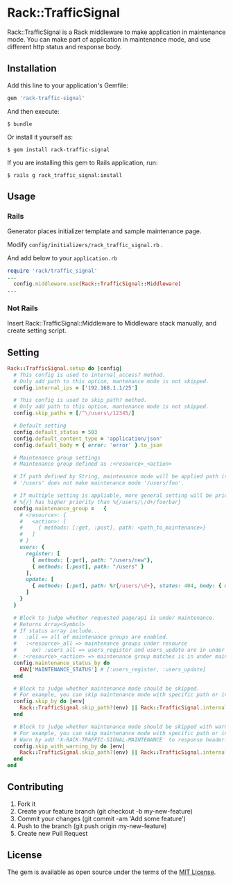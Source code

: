# Rack::TrafficSignal

Rack::TrafficSignal is a Rack middleware to make application in maintenance mode.
You can make part of application in maintenance mode, and use different http status and response body.


## Installation

Add this line to your application's Gemfile:

```ruby
gem 'rack-traffic-signal'
```

And then execute:

    $ bundle

Or install it yourself as:

    $ gem install rack-traffic-signal

If you are installing this gem to Rails application, run:

    $ rails g rack_traffic_signal:install

## Usage

### Rails

Generator places initializer template and sample maintenance page.

Modify `config/initializers/rack_traffic_signal.rb` .

And add below to your `application.rb`

```ruby:application.rb
require 'rack/traffic_signal'
...
  config.middleware.use(Rack::TrafficSignal::Middleware)
...
```

### Not Rails

Insert Rack::TrafficSignal::Middleware to Middleware stack manually, and create setting script.

## Setting

```ruby
Rack::TrafficSignal.setup do |config|
  # This config is used to internal_access? method.
  # Only add path to this option, mantenance mode is not skipped.
  config.internal_ips = ['192.168.1.1/25']

  # This config is used to skip_path? method.
  # Only add path to this option, mantenance mode is not skipped.
  config.skip_paths = [/^\/users\/12345/]

  # Default setting
  config.default_status = 503
  config.default_content_type = 'application/json'
  config.default_body = { error: 'error' }.to_json

  # Maintenance group settings
  # Maintenance group defined as :<resource>_<action>

  # If path defined by String, maintenance mode will be applied path is match rigidly.
  # '/users' does not make maintenance mode '/users/foo'.

  # If multiple setting is appliable, more general setting will be priored.
  # %{/} has higher priority than %{/users/\/d+/foo/bar}
  config.maintenance_group =   {
    # <resource>: {
    #   <action>: [
    #     { methods: [:get, :post], path: <path_to_maintenance>}
    #   ]
    # }
    users: {
      register: [
        { methods: [:get], path: "/users/new"},
        { methods: [:post], path: "/users" }
      ],
      update: [
        { methods: [:put], path: %r{/users/\d+}, status: 404, body: { meta: '404' }.to_json }
      ]
    }
  }

  # Block to judge whether requested page/api is under maintenance.
  # Returns Array<Symbol>
  # If status array include...
  #   :all => all of maintenance groups are enabled.
  #   :<resource>_all => maintenance groups under resource
  #     ex) :users_all => users_register and users_update are in under maintenance
  #  :<resource>_<action> => maintenance group matches is in under maintenance
  config.maintenance_status_by do
    ENV['MAINTENANCE_STATUS'] # [:users_register, :users_update]
  end

  # Block to judge whether maintenance mode should be skipped.
  # For example, you can skip maintenance mode with specific path or internal access.
  config.skip_by do |env|
    Rack::TrafficSignal.skip_path?(env) || Rack::TrafficSignal.internal_access?(env)
  end

  # Block to judge whether maintenance mode should be skipped with warning.
  # For example, you can skip maintenance mode with specific path or internal access.
  # Warn by add 'X-RACK-TRAFFIC-SIGNAL-MAINTENANCE' to response header.
  config.skip_with_warning_by do |env|
    Rack::TrafficSignal.skip_path?(env) || Rack::TrafficSignal.internal_access?(env)
  end
end
```

## Contributing

1. Fork it
1. Create your feature branch (git checkout -b my-new-feature)
1. Commit your changes (git commit -am 'Add some feature')
1. Push to the branch (git push origin my-new-feature)
1. Create new Pull Request

## License

The gem is available as open source under the terms of the [MIT License](http://opensource.org/licenses/MIT).

